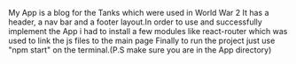 My App is a blog for the Tanks which were used in World War 2
It has a header, a nav bar and a footer layout.In order to use and successfully implement the App i had to install a few modules like 
react-router which was used to link the js files to the main page
Finally to run the project just use "npm start" on the terminal.(P.S make sure you are in the App directory)
